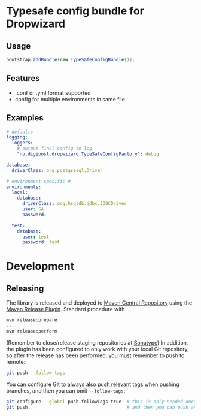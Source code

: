 # Typesafe config bundle for Dropwizard

## Usage
```java
bootstrap.addBundle(new TypeSafeConfigBundle());
```

## Features

* .conf or .yml format supported
* config for multiple environments in same file

## Examples

```yml
# defaults
logging:
  loggers:
    # output final config to log
    "no.digipost.dropwizard.TypeSafeConfigFactory": debug

database:
  driverClass: org.postgresql.Driver

# environment specific #
environments:
  local:
    database:
      driverClass: org.hsqldb.jdbc.JDBCDriver
      user: SA
      password:

  test:
    database:
      user: test
      password: test
```


# Development

## Releasing

The library is released and deployed to
[Maven Central Repository](http://search.maven.org/#search%7Cga%7C1%7Cg%3A%22no.digipost%22%20a%3A%22typesafe-config-bundle%22)
using the [Maven Release Plugin](https://maven.apache.org/maven-release/maven-release-plugin/). Standard procedure with

```bash
mvn release:prepare
...
mvn release:perform
```
(Remember to close/release staging repositories at [Sonatype](https://oss.sonatype.org))
In addition, the plugin has been configured to only work with your local Git repository, so after the release has been performed,
you must remember to push to remote:

```bash
git push --follow-tags
```

You can configure Git to always also push relevant tags when pushing branches, and then you can omit `--follow-tags`:

```bash
git configure --global push.followTags true  # this is only needed once
git push                                     # and then you can push and --follow-tags will be implied
```
